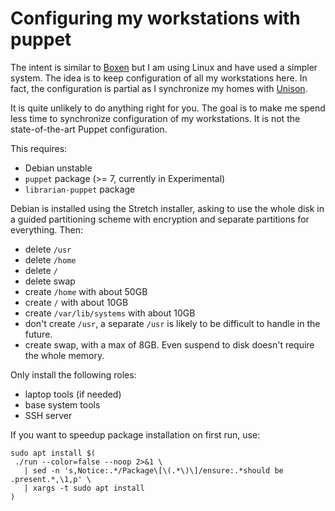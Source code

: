 Configuring my workstations with puppet
=======================================

The intent is similar to [Boxen][] but I am using Linux and have used
a simpler system. The idea is to keep configuration of all my
workstations here. In fact, the configuration is partial as I
synchronize my homes with [Unison][].

It is quite unlikely to do anything right for you. The goal is to make
me spend less time to synchronize configuration of my workstations. It
is not the state-of-the-art Puppet configuration.

[Boxen]: https://boxen.github.com/
[Unison]: http://www.cis.upenn.edu/~bcpierce/unison/

This requires:

 - Debian unstable
 - `puppet` package (>= 7, currently in Experimental)
 - `librarian-puppet` package

Debian is installed using the Stretch installer, asking to use the
whole disk in a guided partitioning scheme with encryption and
separate partitions for everything. Then:

 - delete `/usr`
 - delete `/home`
 - delete `/`
 - delete swap
 - create `/home` with about 50GB
 - create `/` with about 10GB
 - create `/var/lib/systems` with about 10GB
 - don't create `/usr`, a separate `/usr` is likely to be difficult to
   handle in the future.
 - create swap, with a max of 8GB. Even suspend to disk doesn't
   require the whole memory.

Only install the following roles:

 - laptop tools (if needed)
 - base system tools
 - SSH server

If you want to speedup package installation on first run, use:

```
sudo apt install $(
 ./run --color=false --noop 2>&1 \
   | sed -n 's,Notice:.*/Package\[\(.*\)\]/ensure:.*should be .present.*,\1,p' \
   | xargs -t sudo apt install
)
```
